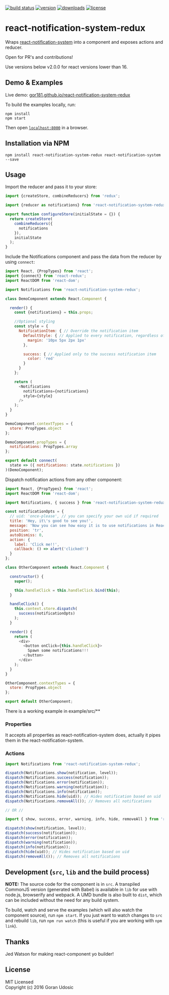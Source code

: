 [![build status](	https://img.shields.io/travis/gor181/react-notification-system-redux.svg?branch=master&style=flat-square)](https://travis-ci.org/gor181/react-notification-system-redux)
[![version](https://img.shields.io/npm/v/react-notification-system-redux.svg?style=flat-square)](https://www.npmjs.com/package/react-notification-system-redux)
[![downloads](https://img.shields.io/npm/dm/react-notification-system-redux.svg?style=flat-square)](https://npm-stat.com/charts.html?package=react-notification-system-redux&from=2016-01-01)
[![license](https://img.shields.io/github/license/mashape/apistatus.svg?style=flat-square)](http://opensource.org/licenses/MIT)

# react-notification-system-redux

Wraps [react-notification-system](https://github.com/igorprado/react-notification-system) into a component and exposes actions and reducer.  

Open for PR's and contributions!

Use versions below v2.0.0 for react versions lower than 16.

## Demo & Examples

Live demo: [gor181.github.io/react-notification-system-redux](http://gor181.github.io/react-notification-system-redux/)

To build the examples locally, run:

```
npm install
npm start
```

Then open [`localhost:8000`](http://localhost:8000) in a browser.


## Installation via NPM

```
npm install react-notification-system-redux react-notification-system --save
```

## Usage

Import the reducer and pass it to your store:

``` javascript
import {createStore, combineReducers} from 'redux';

import {reducer as notifications} from 'react-notification-system-redux';

export function configureStore(initialState = {}) {
  return createStore(
    combineReducers({
      notifications
    }),
    initialState
  );
}
```  

Include the Notifications component and pass the data from the reducer by using `connect`:

``` javascript
import React, {PropTypes} from 'react';
import {connect} from 'react-redux';
import ReactDOM from 'react-dom';

import Notifications from 'react-notification-system-redux';

class DemoComponent extends React.Component {

  render() {
    const {notifications} = this.props;

    //Optional styling
    const style = {
      NotificationItem: { // Override the notification item
        DefaultStyle: { // Applied to every notification, regardless of the notification level
          margin: '10px 5px 2px 1px'
        },

        success: { // Applied only to the success notification item
          color: 'red'
        }
      }
    };

    return (
      <Notifications
        notifications={notifications}
        style={style}
      />
    );
  }
}

DemoComponent.contextTypes = {
  store: PropTypes.object
};

DemoComponent.propTypes = {
  notifications: PropTypes.array
};

export default connect(
  state => ({ notifications: state.notifications })
)(DemoComponent);
```

Dispatch notification actions from any other component:

``` javascript
import React, {PropTypes} from 'react';
import ReactDOM from 'react-dom';

import Notifications, { success } from 'react-notification-system-redux';

const notificationOpts = {
  // uid: 'once-please', // you can specify your own uid if required
  title: 'Hey, it\'s good to see you!',
  message: 'Now you can see how easy it is to use notifications in React!',
  position: 'tr',
  autoDismiss: 0,
  action: {
    label: 'Click me!!',
    callback: () => alert('clicked!')
  }
};

class OtherComponent extends React.Component {

  constructor() {
    super();

    this.handleClick = this.handleClick.bind(this);
  }

  handleClick() {
    this.context.store.dispatch(
      success(notificationOpts)
    );
  }

  render() {
    return (
      <div>
        <button onClick={this.handleClick}>
          Spawn some notifications!!!
        </button>
      </div>
    );
  }
}

OtherComponent.contextTypes = {
  store: PropTypes.object
};

export default OtherComponent;
```

There is a working example in example/src/**

### Properties
It accepts all properties as react-notification-system does, actually it pipes them in the react-notification-system.

### Actions
``` javascript
import Notifications from 'react-notification-system-redux';

dispatch(Notifications.show(notification, level));
dispatch(Notifications.success(notification));
dispatch(Notifications.error(notification));
dispatch(Notifications.warning(notification));
dispatch(Notifications.info(notification));
dispatch(Notifications.hide(uid)); // Hides notification based on uid
dispatch(Notifications.removeAll()); // Removes all notifications

// OR //

import { show, success, error, warning, info, hide, removeAll } from 'react-notification-system-redux';

dispatch(show(notification, level));
dispatch(success(notification));
dispatch(error(notification));
dispatch(warning(notification));
dispatch(info(notification));
dispatch(hide(uid)); // Hides notification based on uid
dispatch(removeAll()); // Removes all notifications
```


## Development (`src`, `lib` and the build process)

**NOTE:** The source code for the component is in `src`. A transpiled CommonJS version (generated with Babel) is available in `lib` for use with node.js, browserify and webpack. A UMD bundle is also built to `dist`, which can be included without the need for any build system.

To build, watch and serve the examples (which will also watch the component source), run `npm start`. If you just want to watch changes to `src` and rebuild `lib`, run `npm run watch` (this is useful if you are working with `npm link`).

## Thanks  

Jed Watson for making react-component yo builder!

## License

MIT Licensed  
Copyright (c) 2016 Goran Udosic
